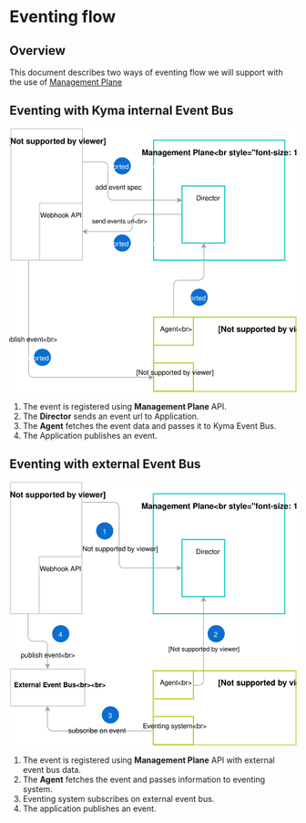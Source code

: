 # Eventing flow 

## Overview

This document describes two ways of eventing flow we will support with the use of [Management Plane](./terminology.md#management-plane)

## Eventing with Kyma internal Event Bus

![Management Plane Components](assets/internal-event-flow.svg)

1. The event is registered using **Management Plane** API.
2. The **Director** sends an event url to Application.
3. The **Agent** fetches the event data and passes it to Kyma Event Bus.
4. The Application publishes an event.

## Eventing with external Event Bus

![Management Plane Components](assets/external-event-flow.svg)

1. The event is registered using **Management Plane** API with external event bus data.
2. The **Agent** fetches the event and passes information to eventing system.
3. Eventing system subscribes on external event bus.
4. The application publishes an event.